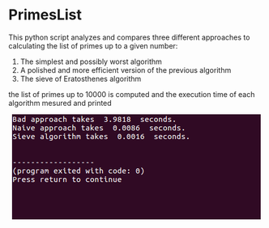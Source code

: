 # PrimesList


This python script analyzes and compares three different approaches to calculating the list of primes up to a given number:

1. The simplest and possibly worst algorithm
2. A polished and more efficient version of the previous algorithm
3. The sieve of Eratosthenes algorithm

the list of primes up to 10000 is computed and the execution time of each algorithm mesured and printed

<p align="center">
  <img width="491" height="208" src="https://github.com/dario-marvin/PrimesList/blob/master/primesList.png">
</p>
